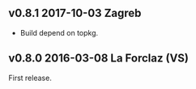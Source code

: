 v0.8.1 2017-10-03 Zagreb
------------------------

* Build depend on topkg.

v0.8.0 2016-03-08 La Forclaz (VS)
---------------------------------

First release. 
